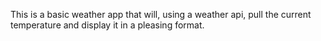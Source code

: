 This is a basic weather app that will, using a weather api, pull the current temperature and display it in a pleasing format.


